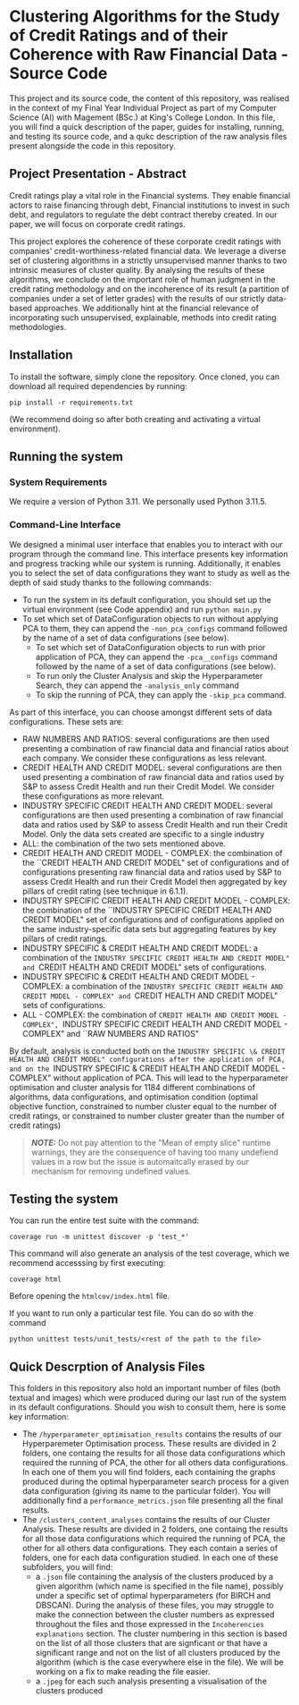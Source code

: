 # Clustering Algorithms for the Study of Credit Ratings and of their Coherence with Raw Financial Data - Source Code

This project and its source code, the content of this repository, was realised in the context of my Final Year Individual Project as part of my Computer Science (AI) with Magement (BSc.) at King's College London. In this file, you will find a quick description of the paper, guides for installing, running, and testing its source code, and a qukc description of the raw analysis files present alongside the code in this repository.

## Project Presentation - Abstract

Credit ratings play a vital role in the Financial systems. They enable financial actors to raise financing through debt, Financial institutions to invest in such debt, and regulators to regulate the debt contract thereby created. In our paper, we will focus on corporate credit ratings.

This project explores the coherence of these corporate credit ratings with companies' credit-worthiness-related financial data. We leverage a diverse set of clustering algorithms in a strictly unsupervised manner thanks to two intrinsic measures of cluster quality. By analysing the results of these algorithms, we conclude on the important role of human judgment in the credit rating methodology and on the incoherence of its result (a partition of companies under a set of letter grades) with the results of our strictly data-based approaches. We additionally hint at the financial relevance of incorporating such unsupervised, explainable, methods into credit rating methodologies.

## Installation

To install the software, simply clone the repository. Once cloned, you can download all required dependencies by running:

```
pip install -r requirements.txt
```

(We recommend doing so after both creating and activating a virtual environment).

## Running the system

### System Requirements

We require a version of Python 3.11. We personally used Python 3.11.5.

### Command-Line Interface

We designed a minimal user interface that enables you to interact with our program through the command line. This interface presents key information and progress tracking while our system is running. Additionally, it enables you to select the set of data configurations they want to study as well as the depth of said study thanks to the following commands:

- To run the system in its default configuration, you should set up the virtual environment (see Code appendix) and run `python main.py`
- To set which set of DataConfiguration objects to run without applying PCA to them, they can append the `-non_pca_configs` command followed by the name of a set of data configurations (see below).
  - To set which set of DataConfiguration objects to run with prior application of PCA, they can append the `-pca__configs` command followed by the name of a set of data configurations (see below).
  - To run only the Cluster Analysis and skip the Hyperparameter Search, they can append the `-analysis_only` command
  - To skip the running of PCA, they can apply the `-skip_pca` command.

As part of this interface, you can choose amongst different sets of data configurations. These sets are:

- RAW NUMBERS AND RATIOS: several configurations are then used presenting a combination of raw financial data and financial ratios about each company. We consider these configurations as less relevant.
- CREDIT HEALTH AND CREDIT MODEL: several configurations are then used presenting a combination of raw financial data and ratios used by S\&P to assess Credit Health and run their Credit Model. We consider these configurations as more relevant.
- INDUSTRY SPECIFIC CREDIT HEALTH AND CREDIT MODEL: several configurations are then used presenting a combination of raw financial data and ratios used by S\&P to assess Credit Health and run their Credit Model. Only the data sets created are specific to a single industry
- ALL: the combination of the two sets mentioned above.
- CREDIT HEALTH AND CREDIT MODEL - COMPLEX: the combination of the ``CREDIT HEALTH AND CREDIT MODEL" set of configurations and of configurations presenting raw financial data and ratios used by S\&P to assess Credit Health and run their Credit Model then aggregated by key pillars of credit rating (see technique in 6.1.1).
- INDUSTRY SPECIFIC CREDIT HEALTH AND CREDIT MODEL - COMPLEX: the combination of the ``INDUSTRY SPECIFIC CREDIT HEALTH AND CREDIT MODEL" set of configurations and of configurations applied on the same industry-specific data sets but aggregating features by key pillars of credit ratings.
- INDUSTRY SPECIFIC \& CREDIT HEALTH AND CREDIT MODEL: a combination of the `INDUSTRY SPECIFIC CREDIT HEALTH AND CREDIT MODEL" and `CREDIT HEALTH AND CREDIT MODEL" sets of configurations.
- INDUSTRY SPECIFIC \& CREDIT HEALTH AND CREDIT MODEL - COMPLEX: a combination of the `INDUSTRY SPECIFIC CREDIT HEALTH AND CREDIT MODEL - COMPLEX" and `CREDIT HEALTH AND CREDIT MODEL" sets of configurations.
- ALL - COMPLEX: the combination of `CREDIT HEALTH AND CREDIT MODEL - COMPLEX", `INDUSTRY SPECIFIC CREDIT HEALTH AND CREDIT MODEL - COMPLEX" and ``RAW NUMBERS AND RATIOS"

By default, analysis is conducted both on the `INDUSTRY SPECIFIC \& CREDIT HEALTH AND CREDIT MODEL" configurations after the application of PCA, and on the `INDUSTRY SPECIFIC \& CREDIT HEALTH AND CREDIT MODEL - COMPLEX" without application of PCA. This will lead to the hyperparameter optimisation and cluster analysis for 1184 different combinations of algorithms, data configurations, and optimisation condition (optimal objective function, constrained to number cluster equal to the number of credit ratings, or constrained to number cluster greater than the number of credit ratings)

> **_NOTE:_** Do not pay attention to the "Mean of empty slice" runtime warnings, they are the consequence of having too many undefiend values in a row but the issue is automaitcally erased by our mechanism for removing undefined values.

## Testing the system

You can run the entire test suite with the command:

```
coverage run -m unittest discover -p 'test_*'
```

This command will also generate an analysis of the test coverage, which we recommend accesssing by first executing:

```
coverage html
```

Before opening the `htmlcov/index.html` file.

If you want to run only a particular test file. You can do so with the command

```
python unittest tests/unit_tests/<rest of the path to the file>
```

## Quick Descrption of Analysis Files

This folders in this repository also hold an important number of files (both textual and images) which were produced during our last run of the system in its default configurations. Should you wish to consult them, here is some key information:

- The `/hyperparameter_optimisation_results` contains the results of our Hyperparemeter Optimisation process. These results are divided in 2 folders, one containg the results for all those data configurations which required the running of PCA, the other for all others data configurations. In each one of them you will find folders, each containing the graphs produced during the optimal hyperparameter search process for a given data configuration (giving its name to the particular folder). You will additionally find a `performance_metrics.json` file presenting all the final results.
- The `/clusters_content_analyses` contains the results of our Cluster Analysis. These results are divided in 2 folders, one containg the results for all those data configurations which required the running of PCA, the other for all others data configurations. They each contain a series of folders, one for each data configuration studied. In each one of these subfolders, you will find:
  - a `.json` file containing the analysis of the clusters produced by a given algorithm (which name is specified in the file name), possibly under a specific set of optimal hyperparameters (for BIRCH and DBSCAN). During the analysis of these files, you may struggle to make the connection between the cluster numbers as expressed throughout the files and those expressed in the `Incoherencies explanations` section. The cluster numbering in this section is based on the list of all those clusters that are signficant or that have a significant range and not on the list of all clusters produced by the algorithm (which is the case everywhere else in the file). We will be working on a fix to make reading the file easier.
  - a `.jpeg` for each such analysis presenting a visualisation of the clusters produced
